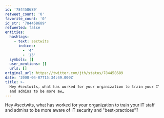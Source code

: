 ```yaml
---
id: '784458689'
retweet_count: '0'
favorite_count: '0'
id_str: '784458689'
retweeted: false
entities:
  hashtags:
    - text: sectwits
      indices:
        - '4'
        - '13'
  symbols: []
  user_mentions: []
  urls: []
original_url: https://twitter.com/jth/status/784458689
date: '2008-04-07T15:34:49.000Z'
title: >-
  Hey #sectwits, what has worked for your organization to train your IT staff
  and admins to be more aw…
---
```


Hey #sectwits, what has worked for your organization to train your IT staff and admins to be more aware of IT security and "best-practices"?